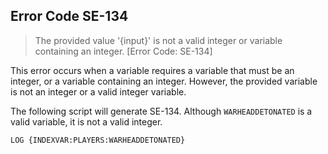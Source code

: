 ## Error Code SE-134
>  The provided value '{input}' is not a valid integer or variable containing an integer. [Error Code: SE-134]

This error occurs when a variable requires a variable that must be an integer, or a variable containing an integer. However, the provided variable is not an integer or a valid integer variable.

The following script will generate SE-134. Although `WARHEADDETONATED` is a valid variable, it is not a valid integer.
```
LOG {INDEXVAR:PLAYERS:WARHEADDETONATED}
```